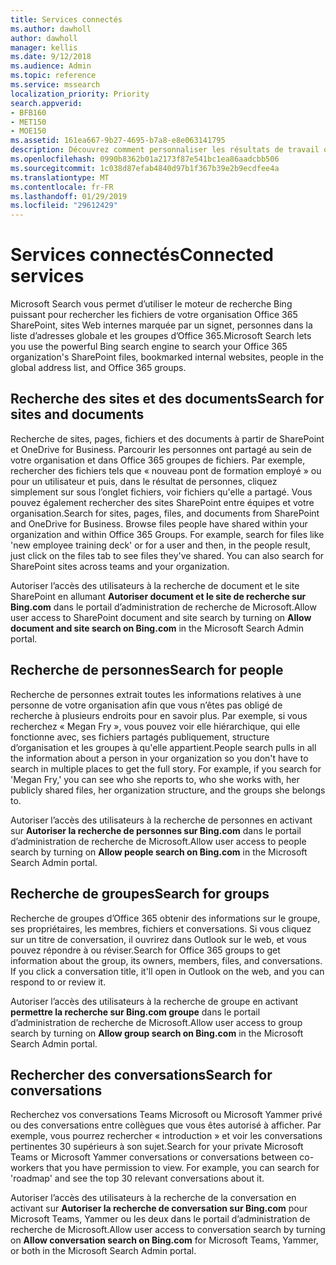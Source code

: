 ```yaml
---
title: Services connectés
ms.author: dawholl
author: dawholl
manager: kellis
ms.date: 9/12/2018
ms.audience: Admin
ms.topic: reference
ms.service: mssearch
localization_priority: Priority
search.appverid:
- BFB160
- MET150
- MOE150
ms.assetid: 161ea667-9b27-4695-b7a8-e8e063141795
description: Découvrez comment personnaliser les résultats de travail qui s’affichent lorsque vous utilisez Microsoft Search.
ms.openlocfilehash: 0990b8362b01a2173f87e541bc1ea86aadcbb506
ms.sourcegitcommit: 1c038d87efab4840d97b1f367b39e2b9ecdfee4a
ms.translationtype: MT
ms.contentlocale: fr-FR
ms.lasthandoff: 01/29/2019
ms.locfileid: "29612429"
---
```

# <a name="connected-services"></a><span data-ttu-id="476ac-103">Services connectés</span><span class="sxs-lookup"><span data-stu-id="476ac-103">Connected services</span></span>

<span data-ttu-id="476ac-104">Microsoft Search vous permet d’utiliser le moteur de recherche Bing puissant pour rechercher les fichiers de votre organisation Office 365 SharePoint, sites Web internes marquée par un signet, personnes dans la liste d’adresses globale et les groupes d’Office 365.</span><span class="sxs-lookup"><span data-stu-id="476ac-104">Microsoft Search lets you use the powerful Bing search engine to search your Office 365 organization's SharePoint files, bookmarked internal websites, people in the global address list, and Office 365 groups.</span></span>
  
## <a name="search-for-sites-and-documents"></a><span data-ttu-id="476ac-105">Recherche des sites et des documents</span><span class="sxs-lookup"><span data-stu-id="476ac-105">Search for sites and documents</span></span>

<span data-ttu-id="476ac-p101">Recherche de sites, pages, fichiers et des documents à partir de SharePoint et OneDrive for Business. Parcourir les personnes ont partagé au sein de votre organisation et dans Office 365 groupes de fichiers. Par exemple, rechercher des fichiers tels que « nouveau pont de formation employé » ou pour un utilisateur et puis, dans le résultat de personnes, cliquez simplement sur sous l’onglet fichiers, voir fichiers qu'elle a partagé. Vous pouvez également rechercher des sites SharePoint entre équipes et votre organisation.</span><span class="sxs-lookup"><span data-stu-id="476ac-p101">Search for sites, pages, files, and documents from SharePoint and OneDrive for Business. Browse files people have shared within your organization and within Office 365 Groups. For example, search for files like 'new employee training deck' or for a user and then, in the people result, just click on the files tab to see files they've shared. You can also search for SharePoint sites across teams and your organization.</span></span>
  
<span data-ttu-id="476ac-110">Autoriser l’accès des utilisateurs à la recherche de document et le site SharePoint en allumant **Autoriser document et le site de recherche sur Bing.com** dans le portail d’administration de recherche de Microsoft.</span><span class="sxs-lookup"><span data-stu-id="476ac-110">Allow user access to SharePoint document and site search by turning on **Allow document and site search on Bing.com** in the Microsoft Search Admin portal.</span></span> 
  
## <a name="search-for-people"></a><span data-ttu-id="476ac-111">Recherche de personnes</span><span class="sxs-lookup"><span data-stu-id="476ac-111">Search for people</span></span>

<span data-ttu-id="476ac-p102">Recherche de personnes extrait toutes les informations relatives à une personne de votre organisation afin que vous n’êtes pas obligé de recherche à plusieurs endroits pour en savoir plus. Par exemple, si vous recherchez « Megan Fry », vous pouvez voir elle hiérarchique, qui elle fonctionne avec, ses fichiers partagés publiquement, structure d’organisation et les groupes à qu'elle appartient.</span><span class="sxs-lookup"><span data-stu-id="476ac-p102">People search pulls in all the information about a person in your organization so you don't have to search in multiple places to get the full story. For example, if you search for 'Megan Fry,' you can see who she reports to, who she works with, her publicly shared files, her organization structure, and the groups she belongs to.</span></span>
  
<span data-ttu-id="476ac-114">Autoriser l’accès des utilisateurs à la recherche de personnes en activant sur **Autoriser la recherche de personnes sur Bing.com** dans le portail d’administration de recherche de Microsoft.</span><span class="sxs-lookup"><span data-stu-id="476ac-114">Allow user access to people search by turning on **Allow people search on Bing.com** in the Microsoft Search Admin portal.</span></span> 
  
## <a name="search-for-groups"></a><span data-ttu-id="476ac-115">Recherche de groupes</span><span class="sxs-lookup"><span data-stu-id="476ac-115">Search for groups</span></span>

<span data-ttu-id="476ac-p103">Recherche de groupes d’Office 365 obtenir des informations sur le groupe, ses propriétaires, les membres, fichiers et conversations. Si vous cliquez sur un titre de conversation, il ouvrirez dans Outlook sur le web, et vous pouvez répondre à ou réviser.</span><span class="sxs-lookup"><span data-stu-id="476ac-p103">Search for Office 365 groups to get information about the group, its owners, members, files, and conversations. If you click a conversation title, it'll open in Outlook on the web, and you can respond to or review it.</span></span>
  
<span data-ttu-id="476ac-118">Autoriser l’accès des utilisateurs à la recherche de groupe en activant **permettre la recherche sur Bing.com groupe** dans le portail d’administration de recherche de Microsoft.</span><span class="sxs-lookup"><span data-stu-id="476ac-118">Allow user access to group search by turning on **Allow group search on Bing.com** in the Microsoft Search Admin portal.</span></span> 
  
## <a name="search-for-conversations"></a><span data-ttu-id="476ac-119">Rechercher des conversations</span><span class="sxs-lookup"><span data-stu-id="476ac-119">Search for conversations</span></span>

<span data-ttu-id="476ac-p104">Recherchez vos conversations Teams Microsoft ou Microsoft Yammer privé ou des conversations entre collègues que vous êtes autorisé à afficher. Par exemple, vous pourrez rechercher « introduction » et voir les conversations pertinentes 30 supérieurs à son sujet.</span><span class="sxs-lookup"><span data-stu-id="476ac-p104">Search for your private Microsoft Teams or Microsoft Yammer conversations or conversations between co-workers that you have permission to view. For example, you can search for 'roadmap' and see the top 30 relevant conversations about it.</span></span>
  
<span data-ttu-id="476ac-122">Autoriser l’accès des utilisateurs à la recherche de la conversation en activant sur **Autoriser la recherche de conversation sur Bing.com** pour Microsoft Teams, Yammer ou les deux dans le portail d’administration de recherche de Microsoft.</span><span class="sxs-lookup"><span data-stu-id="476ac-122">Allow user access to conversation search by turning on **Allow conversation search on Bing.com** for Microsoft Teams, Yammer, or both in the Microsoft Search Admin portal.</span></span> 

  

